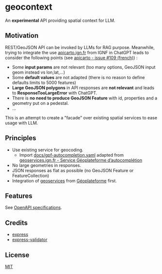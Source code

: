 # geocontext

An **experimental** API providing spatial context for LLM.

## Motivation

REST/GeoJSON API can be invoked by LLMs for RAG purpose. Meanwhile, trying to integrate the use [apicarto.ign.fr](https://apicarto.ign.fr) from IGNF in ChatGPT leads to consider the following points (see [apicarto - issue #109 (french)](https://github.com/IGNF/apicarto/issues/109)) :

* Some **input params** are not relevant (too many options, GeoJSON input geom instead vs lon,lat,...)
* Some **default values** are not adapted (there is no reason to define defaults limits to 5000 features)
* **Large GeoJSON polygons** in API responses are **not relevant** and leads to **ResponseTooLargeError** with ChatGPT.
* There is **no need to produce GeoJSON Feature** with id, properties and a geometry put on a pedestal.
* ...

This is an attempt to create a "facade" over existing spatial services to ease usage with LLM.

## Principles

* Use existing service for geocoding.
  * Import [docs/gpf-autocompletion.yaml](docs/gpf-autocompletion.yaml) adapted from [geoservices.ign.fr - Service Géoplateforme d’autocomplétion](https://geoservices.ign.fr/documentation/services/services-geoplateforme/autocompletion)
* No large geometries in responses.
* JSON responses as flat as possible (no GeoJSON Feature or FeatureCollection)
* Integration of [geoservices](https://geoservices.ign.fr/services-web) from [Géoplateforme](https://www.ign.fr/geoplateforme) first.

## Features

See [OpenAPI specifications](public/geocontext.yaml).

## Credits

* [express](https://expressjs.com/en/starter/hello-world.html)
* [express-validator](https://express-validator.github.io/docs/guides/getting-started)

## License

[MIT](LICENSE)

